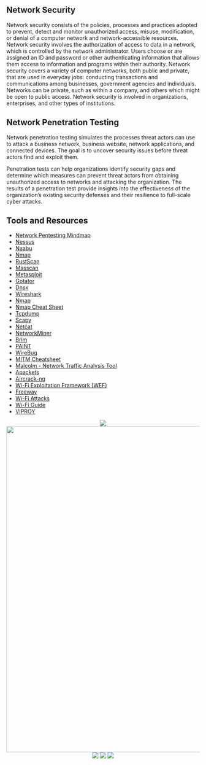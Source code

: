 Network Security
----------------
Network security consists of the policies, processes and practices adopted to prevent, detect and monitor unauthorized access, misuse, modification, or denial of a computer network and network-accessible resources. Network security involves the authorization of access to data in a network, which is controlled by the network administrator. Users choose or are assigned an ID and password or other authenticating information that allows them access to information and programs within their authority. Network security covers a variety of computer networks, both public and private, that are used in everyday jobs: conducting transactions and communications among businesses, government agencies and individuals. Networks can be private, such as within a company, and others which might be open to public access. Network security is involved in organizations, enterprises, and other types of institutions.

Network Penetration Testing
---------------------------
Network penetration testing simulates the processes threat actors can use to attack a business network, business website, network applications, and connected devices. The goal is to uncover security issues before threat actors find and exploit them.

Penetration tests can help organizations identify security gaps and determine which measures can prevent threat actors from obtaining unauthorized access to networks and attacking the organization. The results of a penetration test provide insights into the effectiveness of the organization’s existing security defenses and their resilience to full-scale cyber attacks.

Tools and Resources
-------------------
- [Network Pentesting Mindmap](https://github.com/wearecaster/NetworkNightmare/blob/main/NetworkNightmare_by_Caster.png)
- [Nessus](https://www.tenable.com/products/nessus)
- [Naabu](https://github.com/projectdiscovery/naabu)
- [Nmap](https://github.com/nmap/nmap)
- [RustScan](https://github.com/RustScan/RustScan)
- [Masscan](https://github.com/robertdavidgraham/masscan)
- [Metasploit](https://www.metasploit.com/)
- [Gotator](https://github.com/Josue87/gotator)
- [Dnsx](https://github.com/projectdiscovery/dnsx)
- [Wireshark](https://www.wireshark.org/)
- [Nmap](https://nmap.org/)
- [Nmap Cheat Sheet](https://www.stationx.net/nmap-cheat-sheet/)
- [Tcpdump](https://www.tcpdump.org/)
- [Scapy](https://scapy.net/)
- [Netcat](https://nmap.org/ncat/)
- [NetworkMiner](https://www.netresec.com/?page=NetworkMiner)
- [Brim](https://www.brimdata.io/)
- [PAINT](https://www.digitaloperatives.com/project/paint/)
- [WireBug](https://github.com/SySS-Research/WireBug)
- [MITM Cheatsheet](https://github.com/frostbits-security/MITM-cheatsheet)
- [Malcolm - Network Traffic Analysis Tool](https://github.com/cisagov/Malcolm)
- [Apackets](https://apackets.com/)
- [Aircrack-ng](https://www.aircrack-ng.org/)
- [Wi-Fi Exploitation Framework (WEF)](https://github.com/D3Ext/WEF)
- [Freeway](https://github.com/FLOCK4H/Freeway)
- [Wi-Fi Attacks](https://techgenix.com/wi-fi-attacks/)
- [Wi-Fi Guide](https://ricardojoserf.github.io/wifiguide/)
- [VIPROY](https://github.com/fozavci/viproy-voipkit)


<div align="center">

<img src="https://github.com/MrM8BRH/MrM8BRH/assets/34133187/5708b5e6-d65f-4531-ad84-8d0cbcdc80e6">
<img src="https://github.com/MrM8BRH/MrM8BRH/assets/34133187/22d7c4ce-cc58-4f84-b229-7fdbf945ca73" width="850px" hight="250px">
<img src="https://github.com/MrM8BRH/MrM8BRH/assets/34133187/13ec9bb6-f215-4a8d-baaf-44c156c01195">
<img src="https://github.com/MrM8BRH/MrM8BRH/assets/34133187/700d2e3d-359b-47f6-ac72-cbc62714cf92">
<img src="https://github.com/MrM8BRH/MrM8BRH/assets/34133187/af0a8ade-7e63-478d-aa4d-6c1c92ebeec5">
  
</div>
